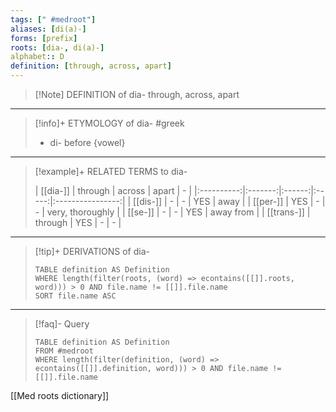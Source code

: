 ```yaml
---
tags: [" #medroot"]
aliases: [di(a)-]
forms: [prefix]
roots: [dia-, di(a)-]
alphabet:: D
definition: [through, across, apart]
---
```

>[!Note] DEFINITION of dia-
>through, across, apart
_____
>[!info]+ ETYMOLOGY of dia-
>#greek
>- di- before {vowel}
_____
>[!example]+ RELATED TERMS to dia-
>
>|  [[dia-]]  | through | across | apart |        -         |
|:----------:|:-------:|:------:|:-----:|:----------------:|
|  [[dis-]]  |    -    |   -    |  YES  |       away       |
|  [[per-]]  |   YES   |   -    |   -   | very, thoroughly |
|  [[se-]]   |    -    |   -    |  YES  |    away from     |
| [[trans-]] |    through    |  YES   |   -   | -                 |
_____
>[!tip]+ DERIVATIONS of dia-
>```dataview
>TABLE definition AS Definition 
>WHERE length(filter(roots, (word) => econtains([[]].roots, word))) > 0 AND file.name != [[]].file.name
>SORT file.name ASC
>```
____
>[!faq]- Query
>
>```dataview
>TABLE definition AS Definition
>FROM #medroot
>WHERE length(filter(definition, (word) => econtains([[]].definition, word))) > 0 AND file.name != [[]].file.name
>```

[[Med roots dictionary]]